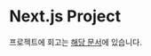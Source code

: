 # Next.js Project

프로젝트에 회고는 [해당 문서](https://speckled-lobster-5d5.notion.site/NextJs-SSR-SSG-79ffe06a30754be4b67be56716be8e42)에 있습니다.
